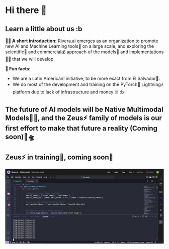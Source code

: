 # Hi there 👋



## Learn a little about us :b

**🙋‍♀️ A short introduction:** Rivera.ai emerges as an organization to promote new AI and Machine Learning tools🧠 on a large scale, and exploring the scientific🧪 and commercial💰 approach of the models🤖 and implementations👨‍💻 that we will develop

**🍿 Fun facts:** 
- We are a Latin American❕ initiative, to be more exact from El Salvador🧠.
- We do most of the development and training on the PyTorch🐍 Lightning⚡️ platform due to lack of infrastructure and money ☠️ :b

## The future of AI models will be Native Multimodal Models🧠👀, and the Zeus⚡️ family of models is our first effort to make that future a reality (Coming soon)🚀🛸

## Zeus⚡️ in training🍿, coming soon🚀
<img src="train.PNG" alt="Train">
